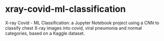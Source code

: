 # xray-covid-ml-classification
X-ray Covid - ML Classification: a Jupyter Notebook project using a CNN to classify chest X-ray images into covid, viral pneumonia and normal categories, based on a Kaggle dataset.
